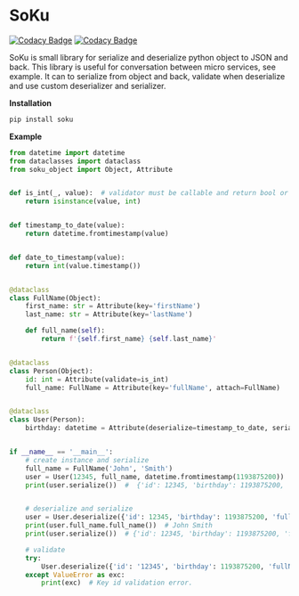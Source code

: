 # SoKu 
[![Codacy Badge](https://api.codacy.com/project/badge/Grade/15047237ccab49048a214be614675b1e)](https://www.codacy.com/app/SergeyMokeyev/soku?utm_source=github.com&amp;utm_medium=referral&amp;utm_content=SergeyMokeyev/soku&amp;utm_campaign=Badge_Grade)
[![Codacy Badge](https://api.codacy.com/project/badge/Coverage/15047237ccab49048a214be614675b1e)](https://www.codacy.com/app/SergeyMokeyev/soku?utm_source=github.com&utm_medium=referral&utm_content=SergeyMokeyev/soku&utm_campaign=Badge_Coverage)

SoKu is small library for serialize and deserialize python object to JSON and back. 
This library is useful for conversation between micro services, see example. 
It can to serialize from object and back, validate when deserialize and use custom deserializer and serializer.

**Installation**

```bash
pip install soku
```

**Example**

```python
from datetime import datetime
from dataclasses import dataclass
from soku_object import Object, Attribute


def is_int(_, value):  # validator must be callable and return bool or raise exception
    return isinstance(value, int)


def timestamp_to_date(value):
    return datetime.fromtimestamp(value)


def date_to_timestamp(value):
    return int(value.timestamp())


@dataclass
class FullName(Object):
    first_name: str = Attribute(key='firstName')
    last_name: str = Attribute(key='lastName')

    def full_name(self):
        return f'{self.first_name} {self.last_name}'


@dataclass
class Person(Object):
    id: int = Attribute(validate=is_int)
    full_name: FullName = Attribute(key='fullName', attach=FullName)


@dataclass
class User(Person):
    birthday: datetime = Attribute(deserialize=timestamp_to_date, serialize=date_to_timestamp)


if __name__ == '__main__':
    # create instance and serialize
    full_name = FullName('John', 'Smith')
    user = User(12345, full_name, datetime.fromtimestamp(1193875200))
    print(user.serialize())  #  {'id': 12345, 'birthday': 1193875200, 'fullName': {'firstName': 'John', 'lastName': 'Smith'}}


    # deserialize and serialize
    user = User.deserialize({'id': 12345, 'birthday': 1193875200, 'fullName': {'firstName': 'John', 'lastName': 'Smith'}})
    print(user.full_name.full_name())  # John Smith
    print(user.serialize())  # {'id': 12345, 'birthday': 1193875200, 'fullName': {'firstName': 'John', 'lastName': 'Smith'}}

    # validate
    try:
        User.deserialize({'id': '12345', 'birthday': 1193875200, 'fullName': {'firstName': 'John', 'lastName': 'Smith'}})
    except ValueError as exc:
        print(exc)  # Key id validation error.
```
